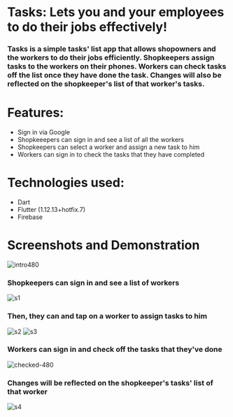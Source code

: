 # Tasks: Lets you and your employees to do their jobs effectively!

### Tasks is a simple tasks' list app that allows shopowners and the workers to do their jobs efficiently. Shopkeepers assign tasks to the workers on their phones. Workers can check tasks off the list once they have done the task. Changes will also be reflected on the shopkeeper's list of that worker's tasks.


# Features:

- Sign in via Google
- Shopkeeepers can sign in and see a list of all the workers
- Shopkeepers can select a worker and assign a new task to him
- Workers can sign in to check the tasks that they have completed


# Technologies used:

- Dart
- Flutter (1.12.13+hotfix.7)
- Firebase

# Screenshots and Demonstration

![intro480](https://user-images.githubusercontent.com/51400182/74667106-bb8b5080-51c8-11ea-90f8-2edb62544ec5.gif)

### Shopkeepers can sign in and see a list of workers
![s1](https://user-images.githubusercontent.com/51400182/74667093-b62e0600-51c8-11ea-99c3-342eeebfca70.png)

### Then, they can and tap on a worker to assign tasks to him
![s2](https://user-images.githubusercontent.com/51400182/74667091-b5956f80-51c8-11ea-9c1c-d9ab47a738e3.png)
![s3](https://user-images.githubusercontent.com/51400182/74667098-b6c69c80-51c8-11ea-9705-b68d12dd19f4.png)

### Workers can sign in and check off the tasks that they've done
![checked-480](https://user-images.githubusercontent.com/51400182/74667110-bcbc7d80-51c8-11ea-8cb8-f2e9cca8f5ac.gif)

### Changes will be reflected on the shopkeeper's tasks' list of that worker
![s4](https://user-images.githubusercontent.com/51400182/74667097-b6c69c80-51c8-11ea-842d-d5a80832d939.png)






